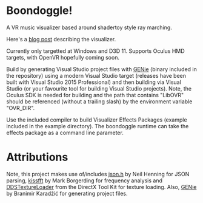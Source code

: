 # Boondoggle!
A VR music visualizer based around shadertoy style ray marching.

Here's a [blog post](https://conorstokes.github.io/2016/10/12/boondoggle-the-vr-music-visualizer) describing the visualizer.

Currently only targetted at Windows and D3D 11. Supports Oculus HMD targets, with OpenVR hopefully coming soon.

Build by generating Visual Studio project files with [GENie](https://github.com/bkaradzic/GENie) (binary included in the repository) using a modern Visual Studio target (releases have been built with Visual Studio 2015 Professional) and then building via Visual Studio (or your favourite tool for building Visual Studio projects). Note, the Oculus SDK is needed for building and the path that contains "LibOVR" should be referenced (without a trailing slash) by the environment variable "OVR_DIR". 

Use the included compiler to build Visualizer Effects Packages (example included in the example directory). The boondoggle runtime can take the effects package as a command line parameter.

# Attributions
Note, this project makes use of/includes [json.h](https://github.com/sheredom/json.h) by Neil Henning for JSON parsing, [kissfft](https://github.com/itdaniher/kissfft) by Mark Borgerding for frequency analysis and [DDSTextureLoader](https://github.com/Microsoft/DirectXTK) from the DirectX Tool Kit for texture loading. Also, [GENie](https://github.com/bkaradzic/GENie) by Branimir Karadžić for generating project files. 
